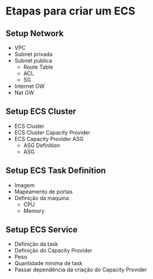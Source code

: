 # Etapas para criar um ECS

## Setup Network

* VPC
* Subnet privada
* Subnet publica
    * Route Table
    * ACL
    * SG
* Internet GW
* Nat GW

## Setup ECS Cluster

* ECS Cluster
* ECS Cluster Capacity Provider
* ECS Capacity Provider ASG
    * ASG Definition
    * ASG 

## Setup ECS Task Definition

* Imagem 
* Mapeamento de portas
* Definição da maquina
    * CPU
    * Memory

## Setup ECS Service

* Definição da task
* Definição do Capacity Provider
* Peso
* Quantidade minima de task
* Passar dependência da criação do Capacity Provider